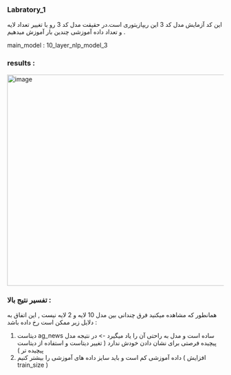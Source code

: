 ### Labratory_1
این کد آزمایش مدل کد 3 این ریپازیتوری است.در حقیقت مدل کد 3 رو با تغییر تعداد لایه و تعداد داده آموزشی چندین بار آموزش میدهیم .

main_model : 10_layer_nlp_model_3
### results :

<img width="1172" height="490" alt="image" src="https://github.com/user-attachments/assets/bcdab247-3b64-4cd6-83dc-d570f8ffa039" />

### تفسیر نتیج بالا : 
همانطور که مشاهده میکنید فرق چندانی بین مدل 10 لایه و 2 لایه نیست , این اتفاق به دلایل زیر ممکن است رخ داده باشد :
1. دیتاست ag_news ساده است و مدل به راحتی آن را یاد میگیرد -> در نتیجه مدل پیچیده فرصتی برای نشان دادن خودش ندارد ( تغییر دیتاست و استفاده از دیتاست پیچیده تر )
2. داده آموزشی کم است و باید سایز داده های آموزشی را بیشتر کنیم ( افزایش train_size )
